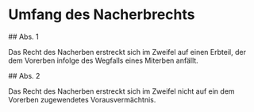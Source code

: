 # Umfang des Nacherbrechts



\#\# Abs. 1

 Das Recht des Nacherben erstreckt sich im Zweifel auf einen Erbteil, der dem Vorerben infolge des Wegfalls eines Miterben anfällt.

\#\# Abs. 2

 Das Recht des Nacherben erstreckt sich im Zweifel nicht auf ein dem Vorerben zugewendetes Vorausvermächtnis. 

